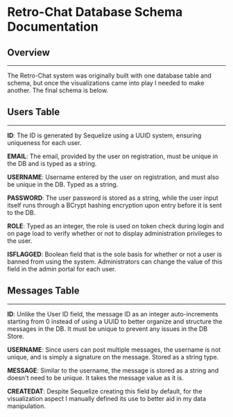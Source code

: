 Retro-Chat Database Schema Documentation
========================================

## Overview
-----------

The Retro-Chat system was originally built with one database table and schema, but once the visualizations came into play I needed to make another. The final schema is below.

## Users Table
--------------

**ID**: The ID is generated by Sequelize using a UUID system, ensuring uniqueness for each user.

**EMAIL**: The email, provided by the user on registration, must be unique in the DB and is typed as a string.

**USERNAME**: Username entered by the user on registration, and must also be unique in the DB. Typed as a string.

**PASSWORD**: The user password is stored as a string, while the user input itself runs through a BCrypt hashing encryption upon entry before it is sent to the DB.

**ROLE**: Typed as an integer, the role is used on token check during login and on page load to verify whether or not to display administration privileges to the user.

**ISFLAGGED**: Boolean field that is the sole basis for whether or not a user is banned from using the system. Administrators can change the value of this field in the admin portal for each user.


## Messages Table
-----------------

**ID**: Unlike the User ID field, the message ID as an integer auto-increments starting from 0 instead of using a UUID to better organize and structure the messages in the DB. It must be unique to prevent any issues in the DB Store.

**USERNAME**: Since users can post multiple messages, the username is not unique, and is simply a signature on the message. Stored as a string type.

**MESSAGE**: Similar to the username, the message is stored as a string and doesn't need to be unique. It takes the message value as it is.

**CREATEDAT**: Despite Sequelize creating this field by default, for the visualization aspect I manually defined its use to better aid in my data manipulation.
